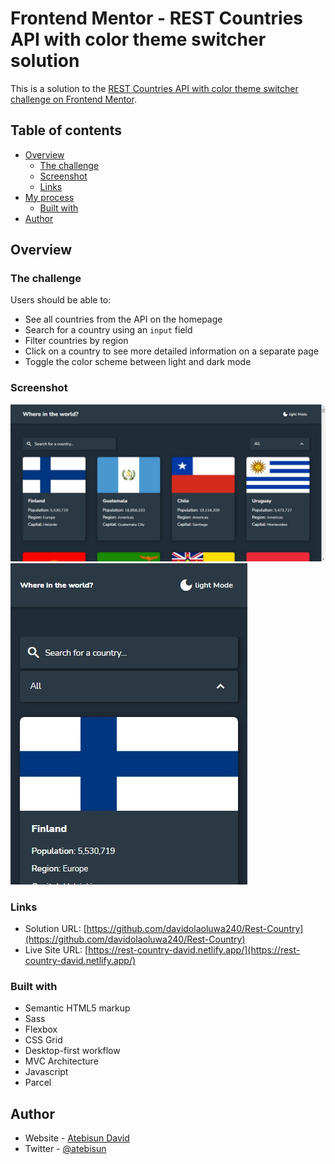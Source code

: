# Frontend Mentor - REST Countries API with color theme switcher solution

This is a solution to the [REST Countries API with color theme switcher challenge on Frontend Mentor](https://www.frontendmentor.io/challenges/rest-countries-api-with-color-theme-switcher-5cacc469fec04111f7b848ca).

## Table of contents

- [Overview](#overview)
  - [The challenge](#the-challenge)
  - [Screenshot](#screenshot)
  - [Links](#links)
- [My process](#my-process)
  - [Built with](#built-with)
- [Author](#author)

## Overview

### The challenge

Users should be able to:

- See all countries from the API on the homepage
- Search for a country using an `input` field
- Filter countries by region
- Click on a country to see more detailed information on a separate page
- Toggle the color scheme between light and dark mode

### Screenshot

![](./src/images/screenshot-desktop.png)
![](./src/images/screenshot-phone.png)

### Links

- Solution URL: [https://github.com/davidolaoluwa240/Rest-Country](https://github.com/davidolaoluwa240/Rest-Country)
- Live Site URL: [https://rest-country-david.netlify.app/](https://rest-country-david.netlify.app/)

### Built with

- Semantic HTML5 markup
- Sass
- Flexbox
- CSS Grid
- Desktop-first workflow
- MVC Architecture
- Javascript
- Parcel

## Author

- Website - [Atebisun David](https://david-portfolio-three.vercel.app/)
- Twitter - [@atebisun](https://www.twitter.com/atebisun)
